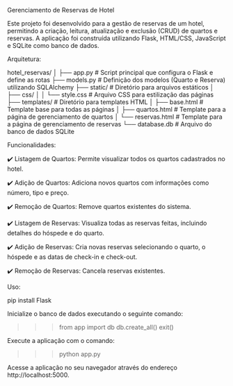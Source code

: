 Gerenciamento de Reservas de Hotel

Este projeto foi desenvolvido para a gestão de reservas de um hotel, permitindo a criação, leitura, atualização e exclusão (CRUD) de quartos e reservas. A aplicação foi construída utilizando Flask, HTML/CSS, JavaScript e SQLite como banco de dados.

Arquitetura:

hotel_reservas/
│
├── app.py                    # Script principal que configura o Flask e define as rotas
├── models.py                 # Definição dos modelos (Quarto e Reserva) utilizando SQLAlchemy
├── static/                   # Diretório para arquivos estáticos
│   ├── css/
│   │   └── style.css         # Arquivo CSS para estilização das páginas
├── templates/                # Diretório para templates HTML
│   ├── base.html             # Template base para todas as páginas
│   ├── quartos.html          # Template para a página de gerenciamento de quartos
│   └── reservas.html         # Template para a página de gerenciamento de reservas
└── database.db               # Arquivo do banco de dados SQLite

Funcionalidades:

✔️ Listagem de Quartos: Permite visualizar todos os quartos cadastrados no hotel.

✔️ Adição de Quartos: Adiciona novos quartos com informações como número, tipo e preço.

✔️ Remoção de Quartos: Remove quartos existentes do sistema.

✔️ Listagem de Reservas: Visualiza todas as reservas feitas, incluindo detalhes do hóspede e do quarto.

✔️ Adição de Reservas: Cria novas reservas selecionando o quarto, o hóspede e as datas de check-in e check-out.

✔️ Remoção de Reservas: Cancela reservas existentes.


Uso:

pip install Flask

Inicialize o banco de dados executando o seguinte comando:

>>> from app import db
>>> db.create_all()
>>> exit()

Execute a aplicação com o comando:

>>> python app.py

Acesse a aplicação no seu navegador através do endereço http://localhost:5000.
